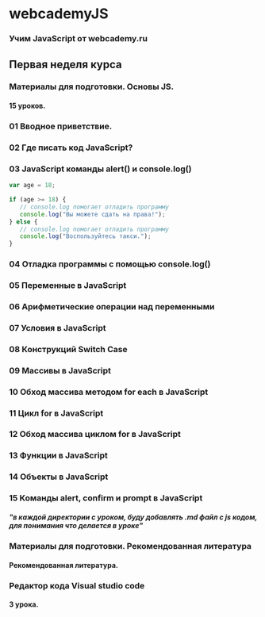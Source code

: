 # webcademyJS

### Учим JavaScript от webcademy.ru

## Первая неделя курса

### Материалы для подготовки. Основы JS.
#### 15 уроков.
### 01 Вводное приветствие.
### 02 Где писать код JavaScript?
### 03 JavaScript команды alert() и console.log()
```javascript
var age = 18;

if (age >= 18) {
   // console.log помогает отладить программу
   console.log("Вы можете сдать на права!");
} else {
   // console.log помогает отладить программу
   console.log("Воспользуйтесь такси.");
}
```
### 04 Отладка программы с помощью console.log()
### 05 Переменные в JavaScript
### 06 Арифметические операции над переменными
### 07 Условия в JavaScript
### 08 Конструкций Switch Case
### 09 Массивы в JavaScript
### 10 Обход массива методом for each в JavaScript
### 11 Цикл for в JavaScript
### 12 Обход массива циклом for в JavaScript
### 13 Функции в JavaScript
### 14 Объекты в JavaScript
### 15 Команды alert, confirm и prompt в JavaScript
##### "в каждой директории с уроком, буду добавлять .md файл с js кодом, для понимания что делается в уроке"

### Материалы для подготовки. Рекомендованная литература
#### Рекомендованная литература.
### Редактор кода Visual studio code
#### 3 урока.